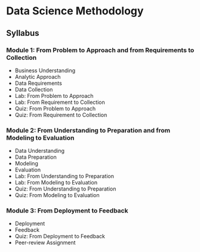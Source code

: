 # Data Science Methodology

## Syllabus

### Module 1: From Problem to Approach and from Requirements to Collection
- Business Understanding
- Analytic Approach
- Data Requirements
- Data Collection
- Lab: From Problem to Approach
- Lab: From Requirement to Collection
- Quiz: From Problem to Approach
- Quiz: From Requirement to Collection

### Module 2: From Understanding to Preparation and from Modeling to Evaluation
- Data Understanding
- Data Preparation
- Modeling
- Evaluation
- Lab: From Understanding to Preparation
- Lab: From Modeling to Evaluation
- Quiz: From Understanding to Preparation
- Quiz: From Modeling to Evaluation

### Module 3: From Deployment to Feedback
- Deployment
- Feedback
- Quiz: From Deployment to Feedback
- Peer-review Assignment



